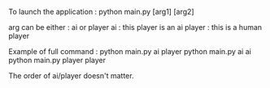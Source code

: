 To launch the application :
python main.py [arg1] [arg2]

arg can be either : ai or player
ai : this player is an ai
player : this is a human player

Example of full command :
	python main.py ai player
	python main.py ai ai
	python main.py player player

The order of ai/player doesn't matter.